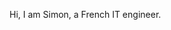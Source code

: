 Hi, I am Simon, a French IT engineer.

<!---
eveillesimon/eveillesimon is a ✨ special ✨ repository because its `README.md` (this file) appears on your GitHub profile.
You can click the Preview link to take a look at your changes.
--->
